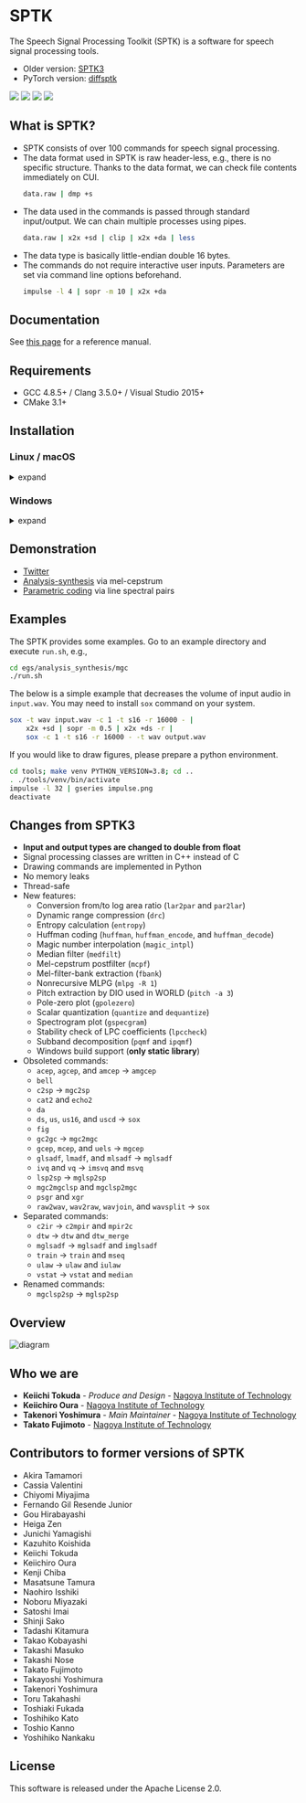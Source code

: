 SPTK
====
The Speech Signal Processing Toolkit (SPTK) is a software for speech signal processing tools.

- Older version: [SPTK3](https://sourceforge.net/projects/sp-tk/)
- PyTorch version: [diffsptk](https://github.com/sp-nitech/diffsptk)

[![](https://img.shields.io/badge/docs-latest-blue.svg)](https://sp-nitech.github.io/sptk/latest/)
[![](https://img.shields.io/badge/docs-stable-blue.svg)](https://sp-nitech.github.io/sptk/4.1/)
[![](https://img.shields.io/badge/license-Apache%202.0-green.svg)](https://github.com/sp-nitech/SPTK/blob/master/LICENSE)
[![](https://github.com/sp-nitech/SPTK/workflows/build/badge.svg)](https://github.com/sp-nitech/SPTK/actions)


What is SPTK?
-------------
- SPTK consists of over 100 commands for speech signal processing.
- The data format used in SPTK is raw header-less, e.g., there is no specific structure.
  Thanks to the data format, we can check file contents immediately on CUI.
  ```sh
  data.raw | dmp +s
  ```
- The data used in the commands is passed through standard input/output.
  We can chain multiple processes using pipes.
  ```sh
  data.raw | x2x +sd | clip | x2x +da | less
  ```
- The data type is basically little-endian double 16 bytes.
- The commands do not require interactive user inputs.
  Parameters are set via command line options beforehand.
  ```sh
  impulse -l 4 | sopr -m 10 | x2x +da
  ```


Documentation
-------------
See [this page](https://sp-nitech.github.io/sptk/latest/) for a reference manual.


Requirements
------------
- GCC 4.8.5+ / Clang 3.5.0+ / Visual Studio 2015+
- CMake 3.1+


Installation
------------

### Linux / macOS

<details><summary>expand</summary><div>

The latest release can be downloaded through Git.
The install procedure is as follows.
```sh
git clone https://github.com/sp-nitech/SPTK.git
cd SPTK
mkdir build
cd build
cmake .. -DCMAKE_BUILD_TYPE=Release -DCMAKE_INSTALL_PREFIX=..  # Please change install directory.
make -j 4 install  # Please change the number of jobs depending on your environment.
```
Then the SPTK commands can be used by adding `bin/` directory to the `PATH` environment variable.
If you would like to use a part of the SPTK functions, please link the static library `lib/libsptk.a`.

</div></details>

### Windows

<details><summary>expand</summary><div>

You may need to add `cmake` and `MSBuild` to the `PATH` environment variable in advance.
Open Command Prompt and follow the below procedure:
```sh
cd /path/to/SPTK  # Please change here to your appropriate path.
mkdir build
cd build
cmake .. -DCMAKE_INSTALL_PREFIX=..  # Please change install directory.
MSBuild -maxcpucount:4 /p:Configuration=Release INSTALL.vcxproj
```
You can compile the programs via GUI instead of running MSBuild.
Then the SPTK functions can be used by linking the static library `lib/sptk.lib`.

</div></details>


Demonstration
-------------
- [Twitter](https://twitter.com/SPTK_DSP)
- [Analysis-synthesis](https://colab.research.google.com/drive/1spX1v9mk6Itxa63R4wYwekzduvLeaUmE?usp=sharing) via mel-cepstrum
- [Parametric coding](https://colab.research.google.com/drive/1NeZxrWiNeixAWaux_HIBLbtaSeokUNiG?usp=sharing) via line spectral pairs


Examples
--------
The SPTK provides some examples.
Go to an example directory and execute `run.sh`, e.g.,
```sh
cd egs/analysis_synthesis/mgc
./run.sh
```

The below is a simple example that decreases the volume of input audio in `input.wav`.
You may need to install `sox` command on your system.
```sh
sox -t wav input.wav -c 1 -t s16 -r 16000 - |
    x2x +sd | sopr -m 0.5 | x2x +ds -r |
    sox -c 1 -t s16 -r 16000 - -t wav output.wav
```

If you would like to draw figures, please prepare a python environment.
```sh
cd tools; make venv PYTHON_VERSION=3.8; cd ..
. ./tools/venv/bin/activate
impulse -l 32 | gseries impulse.png
deactivate
```


Changes from SPTK3
------------------
- **Input and output types are changed to double from float**
- Signal processing classes are written in C++ instead of C
- Drawing commands are implemented in Python
- No memory leaks
- Thread-safe
- New features:
  - Conversion from/to log area ratio (`lar2par` and `par2lar`)
  - Dynamic range compression (`drc`)
  - Entropy calculation (`entropy`)
  - Huffman coding (`huffman`, `huffman_encode`, and `huffman_decode`)
  - Magic number interpolation (`magic_intpl`)
  - Median filter (`medfilt`)
  - Mel-cepstrum postfilter (`mcpf`)
  - Mel-filter-bank extraction (`fbank`)
  - Nonrecursive MLPG (`mlpg -R 1`)
  - Pitch extraction by DIO used in WORLD (`pitch -a 3`)
  - Pole-zero plot (`gpolezero`)
  - Scalar quantization (`quantize` and `dequantize`)
  - Spectrogram plot (`gspecgram`)
  - Stability check of LPC coefficients (`lpccheck`)
  - Subband decomposition (`pqmf` and `ipqmf`)
  - Windows build support (**only static library**)
- Obsoleted commands:
  - `acep`, `agcep`, and `amcep` -> `amgcep`
  - `bell`
  - `c2sp` -> `mgc2sp`
  - `cat2` and `echo2`
  - `da`
  - `ds`, `us`, `us16`, and `uscd` -> `sox`
  - `fig`
  - `gc2gc` -> `mgc2mgc`
  - `gcep`, `mcep`, and `uels` -> `mgcep`
  - `glsadf`, `lmadf`, and `mlsadf` -> `mglsadf`
  - `ivq` and `vq` -> `imsvq` and `msvq`
  - `lsp2sp` -> `mglsp2sp`
  - `mgc2mgclsp` and `mgclsp2mgc`
  - `psgr` and `xgr`
  - `raw2wav`, `wav2raw`, `wavjoin`, and `wavsplit` -> `sox`
- Separated commands:
  - `c2ir` -> `c2mpir` and `mpir2c`
  - `dtw` -> `dtw` and `dtw_merge`
  - `mglsadf` -> `mglsadf` and `imglsadf`
  - `train` -> `train` and `mseq`
  - `ulaw` -> `ulaw` and `iulaw`
  - `vstat` -> `vstat` and `median`
- Renamed commands:
  - `mgclsp2sp` -> `mglsp2sp`


Overview
--------
![diagram](asset/diagram.png?raw=true)


Who we are
----------
* **Keiichi Tokuda** - *Produce and Design* - [Nagoya Institute of Technology](http://www.sp.nitech.ac.jp/~tokuda/)
* **Keiichiro Oura** - [Nagoya Institute of Technology](http://www.sp.nitech.ac.jp/~uratec/)
* **Takenori Yoshimura** - *Main Maintainer* - [Nagoya Institute of Technology](http://www.sp.nitech.ac.jp/~takenori/)
* **Takato Fujimoto** - [Nagoya Institute of Technology](http://www.sp.nitech.ac.jp/~taka19/)


Contributors to former versions of SPTK
---------------------------------------
* Akira Tamamori
* Cassia Valentini
* Chiyomi Miyajima
* Fernando Gil Resende Junior
* Gou Hirabayashi
* Heiga Zen
* Junichi Yamagishi
* Kazuhito Koishida
* Keiichi Tokuda
* Keiichiro Oura
* Kenji Chiba
* Masatsune Tamura
* Naohiro Isshiki
* Noboru Miyazaki
* Satoshi Imai
* Shinji Sako
* Tadashi Kitamura
* Takao Kobayashi
* Takashi Masuko
* Takashi Nose
* Takato Fujimoto
* Takayoshi Yoshimura
* Takenori Yoshimura
* Toru Takahashi
* Toshiaki Fukada
* Toshihiko Kato
* Toshio Kanno
* Yoshihiko Nankaku


License
-------
This software is released under the Apache License 2.0.
